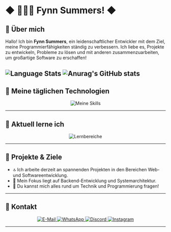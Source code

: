  # ◆ 🙋🏻‍♂️ Fynn Summers! ◆


## 🌟 Über mich

Hallo! Ich bin **Fynn Summers**, ein leidenschaftlicher Entwickler mit dem Ziel, meine Programmierfähigkeiten ständig zu verbessern. Ich liebe es, Projekte zu entwickeln, Probleme zu lösen und mit anderen zusammenzuarbeiten, um großartige Software zu erschaffen!

 ![Language Stats](https://github-readme-stats.vercel.app/api/top-langs/?username=fynnsummers&layout=compact&theme=github_dark_dimmed)
 ![Anurag's GitHub stats](https://github-readme-stats.vercel.app/api?username=fynnsummers&theme=github_dark_dimmed&show_icons=true)
---

## 🔧 Meine täglichen Technologien

<p align="center">
  <img src="https://skillicons.dev/icons?i=html,css,js,python,php" alt="Meine Skills"/>
</p>

---

## 🧠 Aktuell lerne ich

<p align="center">
  <img src="https://skillicons.dev/icons?i=java,cpp,mysql" alt="Lernbereiche"/>
</p>

---

## 🚀 Projekte & Ziele

- 🔝 Ich arbeite derzeit an spannenden Projekten in den Bereichen Web- und Softwareentwicklung.  
- 🌱 Mein Fokus liegt auf Backend-Entwicklung und Systemarchitektur.  
- 💬 Du kannst mich alles rund um Technik und Programmierung fragen!  

---

## 📩 Kontakt

<p align="center">
  <a href="mailto:summersfynn@gmail.com">
    <img src="https://img.shields.io/badge/Email-D14836?style=for-the-badge&logo=gmail&logoColor=white" alt="E-Mail"/>
  </a>
  <a href="https://wa.me/01529697372" target="_blank">
    <img src="https://img.shields.io/badge/WhatsApp-25D366?style=for-the-badge&logo=whatsapp&logoColor=white" alt="WhatsApp"/>
  </a>
  <a href="https://discord.com/users/795397011524419615" target="_blank">
    <img src="https://img.shields.io/badge/Discord-5865F2?style=for-the-badge&logo=discord&logoColor=white" alt="Discord"/>
  </a>
  <a href="https://instagram.com/fynn.summers" target="_blank">
    <img src="https://img.shields.io/badge/Instagram-E4405F?style=for-the-badge&logo=instagram&logoColor=white" alt="Instagram"/>
  </a>
</p>

---
